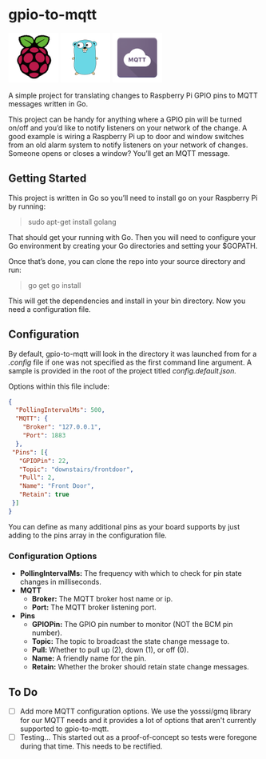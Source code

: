 # gpio-to-mqtt

<img src="./assets/raspberrypi.png" alt="Raspberry Pi" height="100"> <img src="./assets/golang.png" alt="Golang" height="100"> <img src="./assets/mqtt.png" alt="MQTT" height="100">

A simple project for translating changes to Raspberry Pi GPIO pins to MQTT messages written in Go.

This project can be handy for anything where a GPIO pin will be turned on/off and you’d like to notify listeners on your network of the change. A good example is wiring a Raspberry Pi up to door and window switches from an old alarm system to notify listeners on your network of changes. Someone opens or closes a window? You’ll get an MQTT message.

## Getting Started

This project is written in Go so you’ll need to install go on your Raspberry Pi by running:

> sudo apt-get install golang

That should get your running with Go. Then you will need to configure your Go environment by creating your Go directories and setting your $GOPATH.

Once that’s done, you can clone the repo into your source directory and run:

> go get
> go install

This will get the dependencies and install in your bin directory. Now you need a configuration file.

## Configuration

By default, gpio-to-mqtt will look in the directory it was launched from for a *.config* file if one was not specified as the first command line argument. A sample is provided in the root of the project titled *config.default.json.*

Options within this file include:

```json
{
  "PollingIntervalMs": 500,
  "MQTT": {
    "Broker": "127.0.0.1",
    "Port": 1883
  },
 "Pins": [{
   "GPIOPin": 22,
   "Topic": "downstairs/frontdoor",
   "Pull": 2,
   "Name": "Front Door",
   "Retain": true
 }]
}
```

You can define as many additional pins as your board supports by just adding to the pins array in the configuration file.

### Configuration Options

- **PollingIntervalMs:** The frequency with which to check for pin state changes in milliseconds.
- **MQTT**
  - **Broker:** The MQTT broker host name or ip.
  - **Port:** The MQTT broker listening port.
- **Pins**
  - **GPIOPin:** The GPIO pin number to monitor (NOT the BCM pin number).
  - **Topic:** The topic to broadcast the state change message to.
  - **Pull:** Whether to pull up (2), down (1), or off (0).
  - **Name:** A friendly name for the pin.
  - **Retain:** Whether the broker should retain state change messages.


## To Do

- [ ] Add more MQTT configuration options. We use the yosssi/gmq library for our MQTT needs and it provides a lot of options that aren't currently supported to gpio-to-mqtt.
- [ ] Testing... This started out as a proof-of-concept so tests were foregone during that time. This needs to be rectified.
